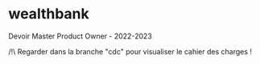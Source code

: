 # wealthbank
Devoir Master Product Owner - 2022-2023

/!\ Regarder dans la branche "cdc" pour visualiser le cahier des charges !
